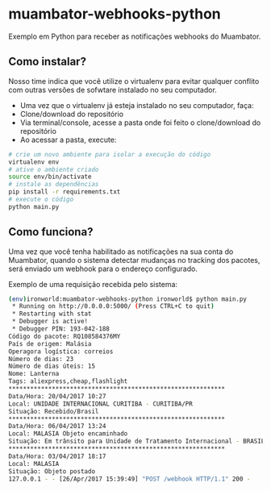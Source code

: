 # muambator-webhooks-python
Exemplo em Python para receber as notificações webhooks do Muambator.

## Como instalar?

Nosso time indica que você utilize o virtualenv para evitar qualquer conflito com outras versões de sofwtare instalado no seu computador.

- Uma vez que o virtualenv já esteja instalado no seu computador, faça:
- Clone/download do repositório
- Via terminal/console, acesse a pasta onde foi feito o clone/download do repositório
- Ao acessar a pasta, execute:

```sh
# crie um novo ambiente para isolar a execução do código
virtualenv env
# ative o ambiente criado
source env/bin/activate
# instale as dependências
pip install -r requirements.txt
# execute o código
python main.py
```

## Como funciona?

Uma vez que você tenha habilitado as notificações na sua conta do Muambator, quando o sistema detectar mudanças no tracking dos pacotes, será enviado um webhook para o endereço configurado. 

Exemplo de uma requisição recebida pelo sistema:

```sh
(env)ironworld:muambator-webhooks-python ironworld$ python main.py
 * Running on http://0.0.0.0:5000/ (Press CTRL+C to quit)
 * Restarting with stat
 * Debugger is active!
 * Debugger PIN: 193-042-188
Código do pacote: RQ108584376MY
País de origem: Malásia
Operagora logística: correios
Número de dias: 23
Número de dias úteis: 15
Nome: Lanterna
Tags: aliexpress,cheap,flashlight
************************************************************
Data/Hora: 20/04/2017 10:27
Local: UNIDADE INTERNACIONAL CURITIBA - CURITIBA/PR
Situação: Recebido/Brasil
************************************************************
Data/Hora: 06/04/2017 13:24
Local: MALASIA Objeto encaminhado
Situação: Em trânsito para Unidade de Tratamento Internacional - BRASIL/BR
************************************************************
Data/Hora: 03/04/2017 18:17
Local: MALASIA
Situação: Objeto postado
127.0.0.1 - - [26/Apr/2017 15:39:49] "POST /webhook HTTP/1.1" 200 -
```